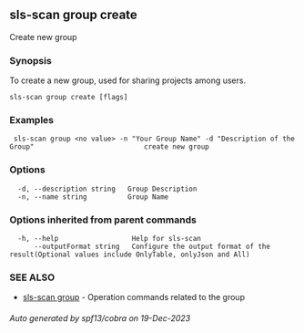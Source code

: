 ## sls-scan group create

Create new group

### Synopsis

To create a new group, used for sharing projects among users.

```
sls-scan group create [flags]
```

### Examples

```
 sls-scan group <no value> -n "Your Group Name" -d "Description of the Group"                           create new group
```

### Options

```
  -d, --description string   Group Description
  -n, --name string          Group Name
```

### Options inherited from parent commands

```
  -h, --help                  Help for sls-scan
      --outputFormat string   Configure the output format of the result(Optional values include OnlyTable, onlyJson and All)
```

### SEE ALSO

* [sls-scan group](sls-scan_group.md)	 - Operation commands related to the group

###### Auto generated by spf13/cobra on 19-Dec-2023
